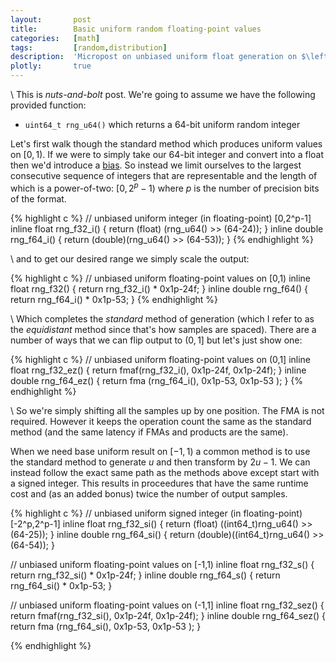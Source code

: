 ```yaml
---
layout:       post
title:        Basic uniform random floating-point values
categories:   [math]
tags:         [random,distribution]
description:  'Micropost on unbiased uniform float generation on $\left(0,1\right]$, $\left[-1,1\right)$ and $\left[-1,1\right)$. The latter two have twice the number of samples as the standard method.'
plotly:       true
---
```



\\
This is *nuts-and-bolt* post. We're going to assume we have the following provided function:

* `uint64_t rng_u64()` which returns a 64-bit uniform random integer

Let's first walk though the standard method which produces uniform values on $\left[0,1\right)$. If we were to simply take our 64-bit integer and convert into a float then we'd introduce a [bias]({{site.base}}/math/2016/12/22/Pigeonhole.html). So instead we limit ourselves to the largest consecutive sequence of integers that are representable and the length of which is a power-of-two: $\left[0,2^p-1\right)$ where $p$ is the number of precision bits of the format.

{% highlight c %}
// unbiased uniform integer (in floating-point) [0,2^p-1]
inline float  rng_f32_i() { return (float) (rng_u64() >> (64-24)); }
inline double rng_f64_i() { return (double)(rng_u64() >> (64-53)); }
{% endhighlight %}

\\
and to get our desired range we simply scale the output:

{% highlight c %}
// unbiased uniform floating-point values on [0,1)
inline float  rng_f32()   { return rng_f32_i() * 0x1p-24f; }
inline double rng_f64()   { return rng_f64_i() * 0x1p-53;  }
{% endhighlight %}


\\
Which completes the *standard* method of generation (which I refer to as the *equidistant* method since that's how samples are spaced). There are a number of ways that we can flip output to $\left(0,1\right]$ but let's just show one:

{% highlight c %}
// unbiased uniform floating-point values on (0,1]
inline float  rng_f32_ez() { return fmaf(rng_f32_i(), 0x1p-24f, 0x1p-24f); }
inline double rng_f64_ez() { return fma (rng_f64_i(), 0x1p-53,  0x1p-53 ); }
{% endhighlight %}

\\
So we're simply shifting all the samples up by one position. The FMA is not required. However it keeps the operation count the same as the standard method (and the same latency if FMAs and products are the same).

When we need base uniform result on $\left[-1,1\right)$ a common method is to use the standard method to generate $u$ and then transform by $2u-1$. We can instead follow the exact same path as the methods above except start with a signed integer. This results in proceedures that have the same runtime cost and (as an added bonus) twice the number of output samples.

{% highlight c %}
// unbiased uniform signed integer (in floating-point) [-2^p,2^p-1]
inline float  rng_f32_si() { return (float) ((int64_t)rng_u64() >> (64-25)); }
inline double rng_f64_si() { return (double)((int64_t)rng_u64() >> (64-54)); }

// unbiased uniform floating-point values on [-1,1)
inline float  rng_f32_s()  { return rng_f32_si() * 0x1p-24f; }
inline double rng_f64_s()  { return rng_f64_si() * 0x1p-53;  }

// unbiased uniform floating-point values on (-1,1]
inline float  rng_f32_sez() { return fmaf(rng_f32_si(), 0x1p-24f, 0x1p-24f); }
inline double rng_f64_sez() { return fma (rng_f64_si(), 0x1p-53,  0x1p-53 ); }

{% endhighlight %}
